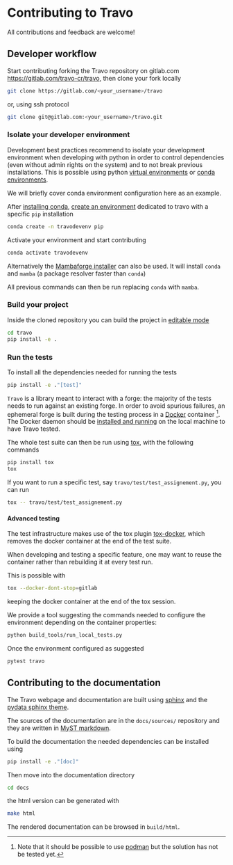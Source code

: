 # Contributing to Travo

All contributions and feedback are welcome!

## Developer workflow

Start contributing forking the Travo repository on gitlab.com
https://gitlab.com/travo-cr/travo, then clone your fork locally
```bash
git clone https://gitlab.com/<your_username>/travo
```
or, using ssh protocol
```bash
git clone git@gitlab.com:<your_username>/travo.git
```

### Isolate your developer environment

Development best practices recommend to isolate your development environment
when developing with python in order to control dependencies (even without admin
rights on the system) and to not break previous installations.
This is possible using python [virtual environments](https://docs.python.org/3/library/venv.html)
or [conda environments](https://conda.io/projects/conda/en/latest/index.html).

We will briefly cover conda environment configuration here as an example.

After [installing conda](https://conda.io/projects/conda/en/latest/user-guide/install/index.html),
[create an environment](https://conda.io/projects/conda/en/latest/user-guide/tasks/manage-environments.html#creating-an-environment-with-commands)
dedicated to travo with a specific `pip` installation
```bash
conda create -n travodevenv pip
```
Activate your environment and start contributing
```bash
conda activate travodevenv
```

Alternatively the [Mambaforge installer](https://github.com/conda-forge/miniforge#mambaforge)
can also be used.
It will install `conda` and `mamba` (a package resolver faster than `conda`)

All previous commands can then be run replacing `conda` with `mamba`.

### Build your project

Inside the cloned repository you can build the project in
[editable mode](https://pip.pypa.io/en/stable/topics/local-project-installs/#editable-installs)
```bash
cd travo
pip install -e .
```

### Run the tests

To install all the dependencies needed for running the tests
```bash
pip install -e ."[test]"
```

`Travo` is a library meant to interact with a forge: the majority of the tests
needs to run against an existing forge.
In order to avoid spurious failures, an ephemeral forge is built during the
testing process in a [Docker](https://www.docker.com/) container [^podman].
The Docker daemon should be [installed and running](https://docs.docker.com/engine/)
on the local machine to have Travo tested.

The whole test suite can then be run using [tox](https://tox.wiki/en/4.11.3/),
with the following commands
```bash
pip install tox
tox
```

If you want to run a specific test, say `travo/test/test_assignement.py`,
you can run
```bash
tox -- travo/test/test_assignement.py
```

[^podman]: Note that it should be possible to use [podman](https://podman.io/)
    but the solution has not be tested yet.

#### Advanced testing

The test infrastructure makes use of the tox plugin
[tox-docker](https://tox-docker.readthedocs.io/en/latest/), which removes the
docker container at the end of the test suite.

When developing and testing a specific feature, one may want to reuse the
container rather than rebuilding it at every test run.

This is possible with
```bash
tox --docker-dont-stop=gitlab
```

keeping the docker container at the end of the tox session.

We provide a tool suggesting the commands needed to configure the environment
depending on the container properties:
```bash
python build_tools/run_local_tests.py
```
Once the environment configured as suggested
```bash
pytest travo
```

## Contributing to the documentation

The Travo webpage and documentation are built using [sphinx](https://www.sphinx-doc.org/en/master/)
and the [pydata sphinx theme](https://pydata-sphinx-theme.readthedocs.io/en/stable/).

The sources of the documentation are in the `docs/sources/` repository and they are written in
[MyST markdown](https://mystmd.org/).

To build the documentation the needed dependencies can be installed using
```bash
pip install -e ."[doc]"
```
Then move into the documentation directory
```bash
cd docs
```
the html version can be generated with
```bash
make html
```

The rendered documentation can be browsed in `build/html`.
